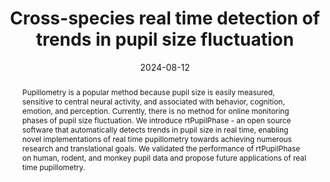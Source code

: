 ---
title: "Cross-species real time detection of trends in pupil size fluctuation"

date: 2024-08-12
authors_string: Sharif Ismail Kronemer, Victoria E. Gobo, Catherine R. Walsh, Joshua B. Teves,  Diana C. Burk, Somayeh Shahsavarani,  Javier Gonzalez-Castillo, Peter A. Bandettini
authors:
   - Sharif Ismail Kronemer
   - Victoria E. Gobo
   - Catherine R. Walsh
   - Joshua B. Teves
   - Diana C. Burk
   - Somayeh Shahsavarani
   - Javier Gonzalez-Castillo
   - Peter A. Bandettini
author_ids:
   - sharif_kronemer
   - tori_gobo
   - josh_teves
   - catherine_walsh
   - bahar_shahsavarani
   - javier_gonzalezcastillo
   - peter_bandettini
journal: 'bioRxiv'
volume: 
issue: 
pages: 
book_title: ''
publisher: ''
isbn: 
abstract: 'Pupillometry is a popular method because pupil size is easily measured, sensitive to central neural activity, and associated with behavior, cognition, emotion, and perception. Currently, there is no method for online monitoring phases of pupil size fluctuation. We introduce rtPupilPhase - an open source software that automatically detects trends in pupil size in real time, enabling novel implementations of real time pupillometry towards achieving numerous research and translational goals. We validated the performance of rtPupilPhase on human, rodent, and monkey pupil data and propose future applications of real time pupillometry.'
project_id: consciousness
paper_url: https://www.biorxiv.org/content/10.1101/2024.02.12.579393v1
doi: https://doi.org/10.1101/2024.02.12.579393
data_loc: 'https://github.com/nimh-sfim/rtPupilPhase'
code_loc: 'https://github.com/nimh-sfim/rtPupilPhase'
file: '/assets/publications/'
file_name: ''
type: journal_article
pub_str: 'bioRxiv (2024) '
layout: publication 
---